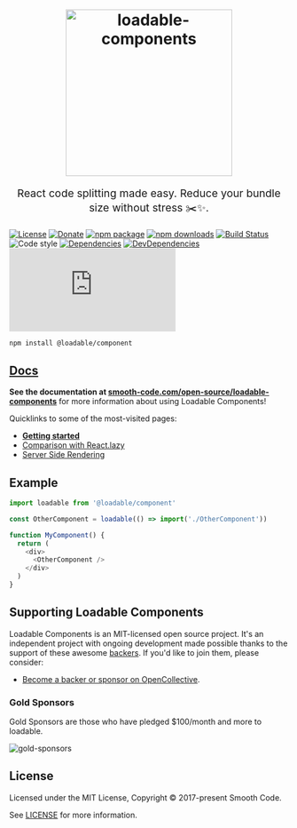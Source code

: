 <h1 align="center">
  <img src="https://raw.githubusercontent.com/smooth-code/loadable-components/master/resources/loadable-components.png" alt="loadable-components" title="loadable-components" width="300">
</h1>
<p align="center" style="font-size: 1.2rem;">React code splitting made easy. Reduce your bundle size without stress ✂️✨.</p>

[![License](https://img.shields.io/npm/l/@loadable/component.svg)](https://github.com/smooth-code/loadable-components/blob/master/LICENSE)
[![Donate](https://opencollective.com/loadable/backers/badge.svg)](https://opencollective.com/loadable/donate)
[![npm package](https://img.shields.io/npm/v/@loadable/component/latest.svg)](https://www.npmjs.com/package/@loadable/component)
[![npm downloads](https://img.shields.io/npm/dm/@loadable/component.svg)](https://www.npmjs.com/package/@loadable/component)
[![Build Status](https://img.shields.io/travis/smooth-code/loadable-components.svg)](https://travis-ci.org/smooth-code/loadable-components)
![Code style](https://img.shields.io/badge/code_style-prettier-ff69b4.svg)
[![Dependencies](https://img.shields.io/david/smooth-code/loadable-components.svg?path=packages%2Fcomponent)](https://david-dm.org/smooth-code/loadable-components?path=packages/component)
[![DevDependencies](https://img.shields.io/david/dev/smooth-code/loadable-components.svg)](https://david-dm.org/smooth-code/loadable-components?type=dev)
[![Small size](https://img.badgesize.io/https://unpkg.com/@loadable/component/dist/loadable.min.js?compression=gzip)](https://unpkg.com/@loadable/component/dist/loadable.min.js)

```bash
npm install @loadable/component
```

## [Docs](https://www.smooth-code.com/open-source/loadable-components)

**See the documentation at [smooth-code.com/open-source/loadable-components](https://www.smooth-code.com/open-source/loadable-components)** for more information about using Loadable Components!

Quicklinks to some of the most-visited pages:

- [**Getting started**](https://www.smooth-code.com/open-source/loadable-components/docs/getting-started/)
- [Comparison with React.lazy](https://www.smooth-code.com/open-source/loadable-components/docs/loadable-vs-react-lazy/)
- [Server Side Rendering](https://www.smooth-code.com/open-source/loadable-components/docs/server-side-rendering/)

## Example

```js
import loadable from '@loadable/component'

const OtherComponent = loadable(() => import('./OtherComponent'))

function MyComponent() {
  return (
    <div>
      <OtherComponent />
    </div>
  )
}
```

## Supporting Loadable Components

Loadable Components is an MIT-licensed open source project. It's an independent project with ongoing development made possible thanks to the support of these awesome [backers](/BACKERS.md). If you'd like to join them, please consider:

- [Become a backer or sponsor on OpenCollective](https://opencollective.com/loadable).

### Gold Sponsors

Gold Sponsors are those who have pledged \$100/month and more to loadable.

![gold-sponsors](https://opencollective.com/loadable/tiers/gold-sponsors.svg?avatarHeight=120&width=600)

## License

Licensed under the MIT License, Copyright © 2017-present Smooth Code.

See [LICENSE](./LICENSE) for more information.
